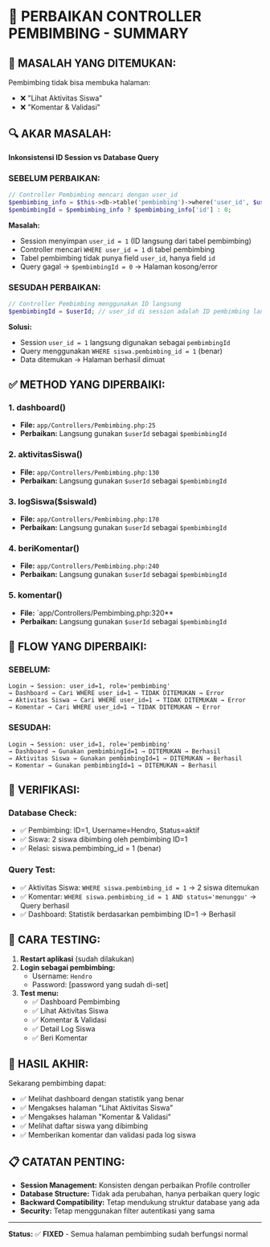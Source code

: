# 🔧 PERBAIKAN CONTROLLER PEMBIMBING - SUMMARY

## 🎯 **MASALAH YANG DITEMUKAN:**

Pembimbing tidak bisa membuka halaman:
- ❌ "Lihat Aktivitas Siswa"
- ❌ "Komentar & Validasi"

## 🔍 **AKAR MASALAH:**

**Inkonsistensi ID Session vs Database Query**

### SEBELUM PERBAIKAN:
```php
// Controller Pembimbing mencari dengan user_id
$pembimbing_info = $this->db->table('pembimbing')->where('user_id', $userId)->get()->getRowArray();
$pembimbingId = $pembimbing_info ? $pembimbing_info['id'] : 0;
```

**Masalah:**
- Session menyimpan `user_id = 1` (ID langsung dari tabel pembimbing)
- Controller mencari `WHERE user_id = 1` di tabel pembimbing
- Tabel pembimbing tidak punya field `user_id`, hanya field `id`
- Query gagal → `$pembimbingId = 0` → Halaman kosong/error

### SESUDAH PERBAIKAN:
```php
// Controller Pembimbing menggunakan ID langsung
$pembimbingId = $userId; // user_id di session adalah ID pembimbing langsung
```

**Solusi:**
- Session `user_id = 1` langsung digunakan sebagai `pembimbingId`
- Query menggunakan `WHERE siswa.pembimbing_id = 1` (benar)
- Data ditemukan → Halaman berhasil dimuat

## ✅ **METHOD YANG DIPERBAIKI:**

### 1. **dashboard()**
- **File:** `app/Controllers/Pembimbing.php:25`
- **Perbaikan:** Langsung gunakan `$userId` sebagai `$pembimbingId`

### 2. **aktivitasSiswa()**
- **File:** `app/Controllers/Pembimbing.php:130`
- **Perbaikan:** Langsung gunakan `$userId` sebagai `$pembimbingId`

### 3. **logSiswa($siswaId)**
- **File:** `app/Controllers/Pembimbing.php:170`
- **Perbaikan:** Langsung gunakan `$userId` sebagai `$pembimbingId`

### 4. **beriKomentar()**
- **File:** `app/Controllers/Pembimbing.php:240`
- **Perbaikan:** Langsung gunakan `$userId` sebagai `$pembimbingId`

### 5. **komentar()**
- **File:** `app/Controllers/Pembimbing.php:320**
- **Perbaikan:** Langsung gunakan `$userId` sebagai `$pembimbingId`

## 🔄 **FLOW YANG DIPERBAIKI:**

### SEBELUM:
```
Login → Session: user_id=1, role='pembimbing'
→ Dashboard → Cari WHERE user_id=1 → TIDAK DITEMUKAN → Error
→ Aktivitas Siswa → Cari WHERE user_id=1 → TIDAK DITEMUKAN → Error
→ Komentar → Cari WHERE user_id=1 → TIDAK DITEMUKAN → Error
```

### SESUDAH:
```
Login → Session: user_id=1, role='pembimbing'
→ Dashboard → Gunakan pembimbingId=1 → DITEMUKAN → Berhasil
→ Aktivitas Siswa → Gunakan pembimbingId=1 → DITEMUKAN → Berhasil
→ Komentar → Gunakan pembimbingId=1 → DITEMUKAN → Berhasil
```

## 🧪 **VERIFIKASI:**

### Database Check:
- ✅ Pembimbing: ID=1, Username=Hendro, Status=aktif
- ✅ Siswa: 2 siswa dibimbing oleh pembimbing ID=1
- ✅ Relasi: siswa.pembimbing_id = 1 (benar)

### Query Test:
- ✅ Aktivitas Siswa: `WHERE siswa.pembimbing_id = 1` → 2 siswa ditemukan
- ✅ Komentar: `WHERE siswa.pembimbing_id = 1 AND status='menunggu'` → Query berhasil
- ✅ Dashboard: Statistik berdasarkan pembimbing ID=1 → Berhasil

## 📝 **CARA TESTING:**

1. **Restart aplikasi** (sudah dilakukan)
2. **Login sebagai pembimbing:**
   - Username: `Hendro`
   - Password: [password yang sudah di-set]
3. **Test menu:**
   - ✅ Dashboard Pembimbing
   - ✅ Lihat Aktivitas Siswa
   - ✅ Komentar & Validasi
   - ✅ Detail Log Siswa
   - ✅ Beri Komentar

## 🎉 **HASIL AKHIR:**

Sekarang pembimbing dapat:
- ✅ Melihat dashboard dengan statistik yang benar
- ✅ Mengakses halaman "Lihat Aktivitas Siswa"
- ✅ Mengakses halaman "Komentar & Validasi"
- ✅ Melihat daftar siswa yang dibimbing
- ✅ Memberikan komentar dan validasi pada log siswa

## 📋 **CATATAN PENTING:**

- **Session Management:** Konsisten dengan perbaikan Profile controller
- **Database Structure:** Tidak ada perubahan, hanya perbaikan query logic
- **Backward Compatibility:** Tetap mendukung struktur database yang ada
- **Security:** Tetap menggunakan filter autentikasi yang sama

---

**Status:** ✅ **FIXED** - Semua halaman pembimbing sudah berfungsi normal


